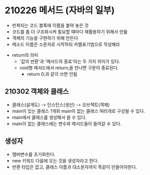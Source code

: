 # 210226 메서드 (자바의 일부)

- 반복되는 코드 블록에 이름을 붙여 놓은 것
- 코드를 좀 더 구조화시켜 필요할 때마다 재활용하기 위해서 만듦
- 객체의 기능을 구현하기 위해 만든다
- 메소드 이름은 소문자로 시작하되 카멜표기법으로 작성해라

* return의 의미
	- '값의 반환'과 '메서드의 종료'라는 두 가지 의미가 있다.
 	- void형 메서드에서 return;을 만나면 구문이 종료된다.
		- return 0;과 같이 쓰면 안됨

## 210302 객체와 클래스

- 클래스(설계도) -> 인스턴스(생산) -> 오브젝트(객체)
- main이 있는 클래스 1개와 main이 없는 클래스 여러개로 구성될 수 있다.
- main에서 클래스를 생성해서 쓸 수 있다.
- main이 없는 클래스에는 변수와 메서드들이 들어갈 수 있다.

## 생성자
- 멤버변수를 초기화한다.
- new 키워드 다음에 오는 것을 생성자라고 한다.
- 반환 타입은 없고, 클래스 이름과 대소문자까지 똑같이 만들어야한다.
